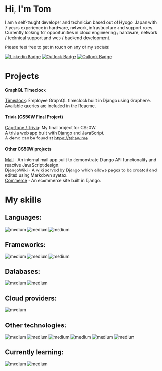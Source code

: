 # Hi, I'm Tom

I am a self-taught developer and technician based out of Hyogo, Japan with 7 years experience in hardware, network, infrastructure and support roles.
Currently looking for opportunities in cloud engineering / hardware, network / technical support and web / backend development. 

Please feel free to get in touch on any of my socials!

[![Linkedin Badge](https://img.shields.io/badge/LinkedIn-0077B5?style=flat&logo=Linkedin&logoColor=white&link=https://www.linkedin.com/in/tds455/)](https://www.linkedin.com/in/tds455/)
[![Outlook Badge](https://img.shields.io/badge/Mail-0077B5?style=flate&logo=microsoft-outlook&logoColor=white&link=mailto:tds-1993@outlook.com)](mailto:tds-1993@outlook.com)
[![Outlook Badge](https://img.shields.io/badge/Portfolio-0077B5?style=flate&logo=About.me&logoColor=white)](https://tshaw.me)


# Projects

#### GraphQL Timeclock
[Timeclock](https://github.com/tds455/GraphQL-Django-Timeclock): Employee GraphQL timeclock built in Django using Graphene.  Available queries are included in the Readme.

#### Trivia (CS50W Final Project)
[Capstone / Trivia](https://github.com/tds455/Capstone-Trivia):  My final project for CS50W. <br>  A trivia web app built with Django and JavaScript.<br>
A demo can be found at https://tshaw.me

#### Other CS50W projects
[Mail](https://github.com/tds455/Mail) - An internal mail app built to demonstrate Django API functionality and reactive JavaScript design.<br>
[DjangoWiki](https://github.com/tds455/DjangoWiki) - A wiki served by Django which allows pages to be created and edited using Markdown syntax.<br>
[Commerce](https://github.com/tds455/Commerce) - An ecommerce site built in Django.<br>

# My skills 

## Languages:
<img align="left" alt="medium" src="https://img.shields.io/badge/Python-FFD43B?style=for-the-badge&logo=python&logoColor=blue" />
<img align="left" alt="medium" src="https://img.shields.io/badge/C-00599C?style=for-the-badge&logo=c&logoColor=white" />
<img align="left" alt="medium" src="https://img.shields.io/badge/JavaScript-323330?style=for-the-badge&logo=javascript&logoColor=F7DF1E" />
<br>

## Frameworks:
<img align="left" alt="medium" src="https://img.shields.io/badge/Django-092E20?style=for-the-badge&logo=django&logoColor=green" />
<img align="left" alt="medium" src="https://img.shields.io/badge/Flask-000000?style=for-the-badge&logo=flask&logoColor=white" />
<img align="left" alt="medium" src="https://img.shields.io/badge/-GraphQL-E10098?style=for-the-badge&logo=graphql&logoColor=white" />
<br>

## Databases:
<img align="left" alt="medium" src="https://img.shields.io/badge/MySQL-005C84?style=for-the-badge&logo=mysql&logoColor=white" />
<img align="left" alt="medium" src="https://img.shields.io/badge/SQLite-07405E?style=for-the-badge&logo=sqlite&logoColor=white" />
<br>

## Cloud providers:
<img align="left" alt="medium" src="https://img.shields.io/badge/Amazon_AWS-FF9900?style=for-the-badge&logo=amazonaws&logoColor=white" />
<br>

## Other technologies:
<img align="left" alt="medium" src="https://img.shields.io/badge/Bootstrap-563D7C?style=for-the-badge&logo=bootstrap&logoColor=white" />
<img align="left" alt="medium" src="https://img.shields.io/badge/Docker-2CA5E0?style=for-the-badge&logo=docker&logoColor=white" />
<img align="left" alt="medium" src="https://img.shields.io/badge/HTML5-E34F26?style=for-the-badge&logo=html5&logoColor=white" />
<img align="left" alt="medium" src="https://img.shields.io/badge/CSS3-1572B6?style=for-the-badge&logo=css3&logoColor=white" />
<img align="left" alt="medium" src="https://img.shields.io/badge/Linux-FCC624?style=for-the-badge&logo=linux&logoColor=black" />
<img align="left" alt="medium" src="https://img.shields.io/badge/Jira-0052CC?style=for-the-badge&logo=Jira&logoColor=white" />
<br>

## Currently learning:
<img align="left" alt="medium" src="https://img.shields.io/badge/Go-00ADD8?style=for-the-badge&logo=go&logoColor=white" />
<img align="left" alt="medium" src="https://img.shields.io/badge/Vue.js-35495E?style=for-the-badge&logo=vuedotjs&logoColor=4FC08D" />
<br>


